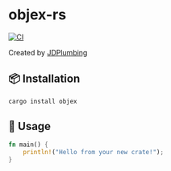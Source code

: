 # objex-rs

[![CI](https://github.com/JDPlumbing/objex/actions/workflows/ci.yml/badge.svg)](https://github.com/JDPlumbing/objex/actions)

Created by [JDPlumbing](https://github.com/JDPlumbing)

## 📦 Installation

```bash
cargo install objex
```

## 🚀 Usage

```rust
fn main() {
    println!("Hello from your new crate!");
}
```
